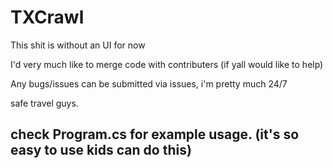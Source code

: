 # TXCrawl

This shit is without an UI for now

I'd very much like to merge code with contributers (if yall would like to help)

Any bugs/issues can be submitted via issues, i'm pretty much 24/7


safe travel guys.


## check Program.cs for example usage. (it's so easy to use kids can do this)
